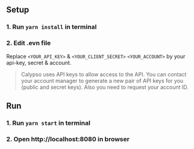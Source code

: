 ## Setup

### 1. Run  ```yarn install``` in terminal

### 2. Edit .evn file

Replace ```<YOUR_API_KEY>``` & ```<YOUR_CLIENT_SECRET>``` ```<YOUR_ACCOUNT>``` by your api-key, secret & account.
>Calypso uses API keys to allow access to the API. You can contact your account manager to generate a new pair of API keys for you (public and secret keys). Also you need to request your account ID.

## Run

### 1. Run  ```yarn start``` in terminal

### 2. Open http://localhost:8080 in browser
